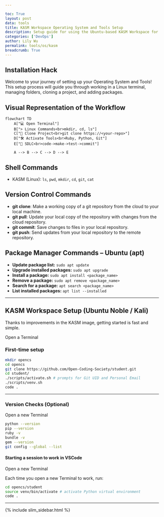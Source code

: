 ```yaml
---

toc: True
layout: post
data: tools
title: KASM Workspace Operating System and Tools Setup
description: Setup guide for using the Ubuntu-based KASM Workspace for development.
categories: ['DevOps']
author: Lily Wu
permalink: tools/os/kasm
breadcrumb: True 
---
```


## Installation Hack

Welcome to your journey of setting up your Operating System and Tools! This setup process will guide you through working in a Linux terminal, managing folders, cloning a project, and adding packages.

## Visual Representation of the Workflow

```mermaid
flowchart TD
    A["💻 Open Terminal"] 
    B["> Linux Commands<br>mkdir, cd, ls"]
    C["📁 Clone Project<br>git clone https://<your-repo>"]
    D["🛠️ Activate Tools<br>Ruby, Python, Git"]
    E["🔄 SDLC<br>code->make->test->commit"]

    A --> B --> C --> D --> E
```

## Shell Commands

* KASM (Linux): `ls`, `pwd`, `mkdir`, `cd`, `git`, `cat`

## Version Control Commands

* **git clone**: Make a working copy of a git repository from the cloud to your local machine.
* **git pull**: Update your local copy of the repository with changes from the cloud repository.
* **git commit**: Save changes to files in your local repository.
* **git push**: Send updates from your local repository to the remote repository.

## Package Manager Commands – Ubuntu (apt)

* **Update package list:** `sudo apt update`
* **Upgrade installed packages:** `sudo apt upgrade`
* **Install a package:** `sudo apt install <package_name>`
* **Remove a package:** `sudo apt remove <package_name>`
* **Search for a package:** `apt search <package_name>`
* **List installed packages:** `apt list --installed`

---

## KASM Workspace Setup (Ubuntu Noble / Kali)

Thanks to improvements in the KASM image, getting started is fast and simple.

Open a Terminal

### First-time setup

```bash
mkdir opencs
cd opencs
git clone https://github.com/Open-Coding-Society/student.git
cd student/
./scripts/activate.sh # prompts for Git UID and Personal Email
./scripts/venv.sh
code .
```

---

### Version Checks (Optional)

Open a new Terminal

```bash
python --version
pip --version
ruby -v
bundle -v
gem --version
git config --global --list
```

#### Starting a session to work in VSCode

Open a new Terminal

Each time you open a new Terminal to work, run:

```bash
cd opencs/student
source venv/bin/activate # activate Python virtual environment
code .
```

---

{% include slim_sidebar.html %}
